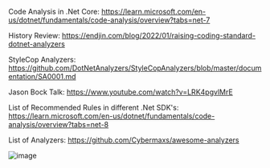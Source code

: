 Code Analysis in .Net Core: 
https://learn.microsoft.com/en-us/dotnet/fundamentals/code-analysis/overview?tabs=net-7

History Review: 
https://endjin.com/blog/2022/01/raising-coding-standard-dotnet-analyzers

StyleCop Analyzers: 
https://github.com/DotNetAnalyzers/StyleCopAnalyzers/blob/master/documentation/SA0001.md

Jason Bock Talk: 
https://www.youtube.com/watch?v=LRK4pgvlMrE

List of Recommended Rules in different .Net SDK's:
https://learn.microsoft.com/en-us/dotnet/fundamentals/code-analysis/overview?tabs=net-8

List of Analyzers: 
https://github.com/Cybermaxs/awesome-analyzers

![image](https://github.com/mjfard/docs/assets/34769518/084f110c-d8d4-4dbe-b87b-40fc603b1f4c)
